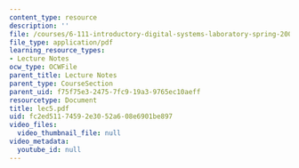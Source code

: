 ```yaml
---
content_type: resource
description: ''
file: /courses/6-111-introductory-digital-systems-laboratory-spring-2006/fc2ed51174592e3052a608e6901be897_lec5.pdf
file_type: application/pdf
learning_resource_types:
- Lecture Notes
ocw_type: OCWFile
parent_title: Lecture Notes
parent_type: CourseSection
parent_uid: f75f75e3-2475-7fc9-19a3-9765ec10aeff
resourcetype: Document
title: lec5.pdf
uid: fc2ed511-7459-2e30-52a6-08e6901be897
video_files:
  video_thumbnail_file: null
video_metadata:
  youtube_id: null
---
```

